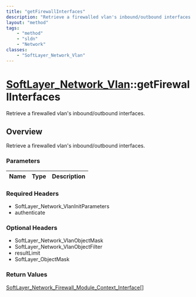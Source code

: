 ```yaml
---
title: "getFirewallInterfaces"
description: "Retrieve a firewalled vlan's inbound/outbound interfaces."
layout: "method"
tags:
    - "method"
    - "sldn"
    - "Network"
classes:
    - "SoftLayer_Network_Vlan"
---
```

# [SoftLayer_Network_Vlan](/reference/services/SoftLayer_Network_Vlan)::getFirewallInterfaces

Retrieve a firewalled vlan's inbound/outbound interfaces.


## Overview 
Retrieve a firewalled vlan's inbound/outbound interfaces.

### Parameters 
|Name | Type | Description |
| --- | --- | --- |


### Required Headers
* SoftLayer_Network_VlanInitParameters
* authenticate

### Optional Headers
* SoftLayer_Network_VlanObjectMask
* SoftLayer_Network_VlanObjectFilter
* resultLimit
* SoftLayer_ObjectMask

### Return Values
<a href='/reference/datatypes/SoftLayer_Network_Firewall_Module_Context_Interface'>SoftLayer_Network_Firewall_Module_Context_Interface[] </a>

